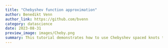 ```yaml
---
title: "Chebyshev function approximation"
author: Benedikt Venn
author_link: https://github.com/bvenn
category: datascience
date: 2023-08-31
preview_image: images/Cheby.png
summary: This tutorial demonstrates how to use Chebyshev spaced knots to approximate functions.
---
```

